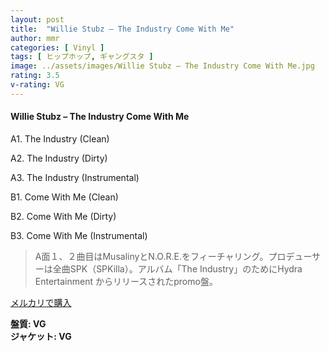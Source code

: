 ```yaml
---
layout: post
title:  "Willie Stubz – The Industry Come With Me"
author: mmr
categories: [ Vinyl ]
tags: [ ヒップホップ, ギャングスタ ]
image: ../assets/images/Willie Stubz – The Industry Come With Me.jpg
rating: 3.5
v-rating: VG
---
```


#### Willie Stubz – The Industry Come With Me

A1. The Industry (Clean)

A2. The Industry (Dirty)

A3. The Industry (Instrumental)

B1. Come With Me (Clean)

B2. Come With Me (Dirty)

B3. Come With Me (Instrumental)

> A面１、２曲目はMusalinyとN.O.R.E.をフィーチャリング。プロデューサーは全曲SPK（SPKilla）。アルバム「The Industry」のためにHydra Entertainment からリリースされたpromo盤。

[メルカリで購入](https://jp.mercari.com/item/m69076614496)

<div class="mt-4 mb-4 d-flex align-items-center">
<strong class="mr-1">盤質: VG</strong>
</div>
<div class="mt-4 mb-4 d-flex align-items-center">
<strong class="mr-1">ジャケット: VG</strong>
</div>
